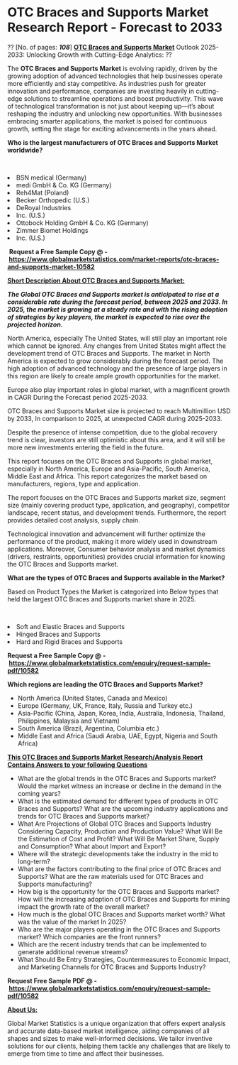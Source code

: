 <H1>OTC Braces and Supports Market Research Report - Forecast to 2033</H1><p>?? [No. of pages:&nbsp;<strong><em>108</em></strong>]&nbsp;<strong><a href="https://www.globalmarketstatistics.com/market-reports/otc-braces-and-supports-market-10582">OTC Braces and Supports&nbsp;Market</a></strong>&nbsp;Outlook 2025-2033: Unlocking Growth with Cutting-Edge Analytics: ??</p><p>The <strong>OTC Braces and Supports Market</strong> is evolving rapidly, driven by the growing adoption of advanced technologies that help businesses operate more efficiently and stay competitive. As industries push for greater innovation and performance, companies are investing heavily in cutting-edge solutions to streamline operations and boost productivity. This wave of technological transformation is not just about keeping up&mdash;it&rsquo;s about reshaping the industry and unlocking new opportunities. With businesses embracing smarter applications, the market is poised for continuous growth, setting the stage for exciting advancements in the years ahead.</p><p><strong>Who is the largest manufacturers of OTC Braces and Supports Market worldwide?</strong></p><p>&nbsp;<li>BSN medical (Germany)<li> medi GmbH & Co. KG (Germany)<li> Reh4Mat (Poland)<li> Becker Orthopedic (U.S.)<li> DeRoyal Industries<li> Inc. (U.S.)<li> Ottobock Holding GmbH & Co. KG (Germany)<li> Zimmer Biomet Holdings<li> Inc. (U.S.)</p><p>&nbsp;<strong>Request a Free Sample Copy @ -&nbsp;<a href="https://www.globalmarketstatistics.com/market-reports/otc-braces-and-supports-market-10582">https://www.globalmarketstatistics.com/market-reports/otc-braces-and-supports-market-10582</a></strong></p><p><strong><u>Short Description About OTC Braces and Supports Market:</u></strong></p><p><strong><em>The Global OTC Braces and Supports market is anticipated to rise at a considerable rate during the forecast period, between 2025 and 2033. In 2025, the market is growing at a steady rate and with the rising adoption of strategies by key players, the market is expected to rise over the projected horizon.</em></strong></p><p>North America, especially The United States, will still play an important role which cannot be ignored. Any changes from United States might affect the development trend of OTC Braces and Supports. The market in North America is expected to grow considerably during the forecast period. The high adoption of advanced technology and the presence of large players in this region are likely to create ample growth opportunities for the market.</p><p>Europe also play important roles in global market, with a magnificent growth in CAGR During the Forecast period 2025-2033.</p><p>OTC Braces and Supports Market size is projected to reach Multimillion USD by 2033, In comparison to 2025, at unexpected CAGR during 2025-2033.</p><p>Despite the presence of intense competition, due to the global recovery trend is clear, investors are still optimistic about this area, and it will still be more new investments entering the field in the future.</p><p>This report focuses on the OTC Braces and Supports in global market, especially in North America, Europe and Asia-Pacific, South America, Middle East and Africa. This report categorizes the market based on manufacturers, regions, type and application.</p><p>The report focuses on the OTC Braces and Supports market size, segment size (mainly covering product type, application, and geography), competitor landscape, recent status, and development trends. Furthermore, the report provides detailed cost analysis, supply chain.</p><p>Technological innovation and advancement will further optimize the performance of the product, making it more widely used in downstream applications. Moreover, Consumer behavior analysis and market dynamics (drivers, restraints, opportunities) provides crucial information for knowing the OTC Braces and Supports market.</p><p><strong>What are the types of OTC Braces and Supports available in the Market?</strong></p><p>Based on Product Types the Market is categorized into Below types that held the largest OTC Braces and Supports market share in 2025.</p><p>&nbsp;<li>Soft and Elastic Braces and Supports<li> Hinged Braces and Supports<li> Hard and Rigid Braces and Supports&nbsp;</p><p><strong>Request a Free Sample Copy @ -&nbsp;<a href="https://www.globalmarketstatistics.com/enquiry/request-sample-pdf/10582">https://www.globalmarketstatistics.com/enquiry/request-sample-pdf/10582</a></strong></p><p><strong>Which regions are leading the OTC Braces and Supports Market?</strong></p><ul><li>North America (United States, Canada and Mexico)</li><li>Europe (Germany, UK, France, Italy, Russia and Turkey etc.)</li><li>Asia-Pacific (China, Japan, Korea, India, Australia, Indonesia, Thailand, Philippines, Malaysia and Vietnam)</li><li>South America (Brazil, Argentina, Columbia etc.)</li><li>Middle East and Africa (Saudi Arabia, UAE, Egypt, Nigeria and South Africa)</li></ul><p><strong><u>This OTC Braces and Supports Market Research/Analysis Report Contains Answers to your following Questions</u></strong></p><ul><li>What are the global trends in the OTC Braces and Supports market? Would the market witness an increase or decline in the demand in the coming years?</li><li>What is the estimated demand for different types of products in OTC Braces and Supports? What are the upcoming industry applications and trends for OTC Braces and Supports market?</li><li>What Are Projections of Global OTC Braces and Supports Industry Considering Capacity, Production and Production Value? What Will Be the Estimation of Cost and Profit? What Will Be Market Share, Supply and Consumption? What about Import and Export?</li><li>Where will the strategic developments take the industry in the mid to long-term?</li><li>What are the factors contributing to the final price of OTC Braces and Supports? What are the raw materials used for OTC Braces and Supports manufacturing?</li><li>How big is the opportunity for the OTC Braces and Supports market? How will the increasing adoption of OTC Braces and Supports for mining impact the growth rate of the overall market?</li><li>How much is the global OTC Braces and Supports market worth? What was the value of the market In 2025?</li><li>Who are the major players operating in the OTC Braces and Supports market? Which companies are the front runners?</li><li>Which are the recent industry trends that can be implemented to generate additional revenue streams?</li><li>What Should Be Entry Strategies, Countermeasures to Economic Impact, and Marketing Channels for OTC Braces and Supports Industry?</li></ul><p><strong>Request Free Sample PDF @ -&nbsp;<a href="https://www.globalmarketstatistics.com/enquiry/request-sample-pdf/10582">https://www.globalmarketstatistics.com/enquiry/request-sample-pdf/10582</a></strong></p><p><strong><u>About Us:</u></strong></p><p>Global Market Statistics&nbsp;is a unique organization that offers expert analysis and accurate data-based market intelligence, aiding companies of all shapes and sizes to make well-informed decisions. We tailor inventive solutions for our clients, helping them tackle any challenges that are likely to emerge from time to time and affect their businesses.</p>
